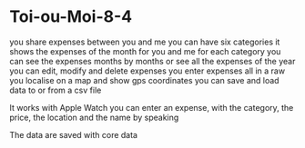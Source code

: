 # Toi-ou-Moi-8-4

you share expenses between you and me
you can have six categories
it shows the expenses of the month for you and me for each category
you can see the expenses months by months or see all the expenses of the year
you can edit, modify and delete expenses
you enter expenses all in a raw 
you localise on a map and show gps coordinates
you can save and load data to or from a csv file

It works with Apple Watch
you can enter an expense, with the category, the price, the location and the name by speaking

The data are saved with core data
